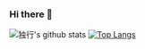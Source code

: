### Hi there 👋

<!--
**WalkAlone0325/WalkAlone0325** is a ✨ _special_ ✨ repository because its `README.md` (this file) appears on your GitHub profile.

Here are some ideas to get you started:

- 🔭 I’m currently working on ...
- 🌱 I’m currently learning ...
- 👯 I’m looking to collaborate on ...
- 🤔 I’m looking for help with ...
- 💬 Ask me about ...
- 📫 How to reach me: ...
- 😄 Pronouns: ...
- ⚡ Fun fact: ...
-->

![独行's github stats](https://github-readme-stats.vercel.app/api?username=WalkAlone0325&show_icons=true)
[![Top Langs](https://github-readme-stats.vercel.app/api/top-langs/?username=WalkAlone0325&layout=compact)](https://github.com/WalkAlone0325/github-readme-stats)
